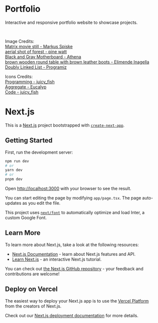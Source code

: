 # Portfolio

Interactive and responsive portfolio website to showcase projects.

<br/>

Image Credits: <br/>
[Matrix movie still - Markus Spiske](https://unsplash.com/photos/iar-afB0QQw) <br/>
[aerial shot of forest - pine watt](https://unsplash.com/photos/2Hzmz15wGik) <br/>
[Black and Gray Motherboard - Athena](https://www.pexels.com/photo/black-and-gray-motherboard-2582932/) <br/>
[brown wooden round table with brown leather boots - Elimende Inagella](https://unsplash.com/photos/Dq1LIp47cUc) <br/>
[Doubly Linked List - Programiz](https://www.programiz.com/dsa/doubly-linked-list) <br/>

Icons Credits: <br/>
[Programming - juicy_fish](https://www.flaticon.com/free-icon/programming_6062646) <br/>
[Aggregate - Eucalyp](https://www.flaticon.com/free-icon/aggregate_251935) <br/>
[Code - juicy_fish](https://www.flaticon.com/free-icon/code_8297338) <br/>

# Next.js

This is a [Next.js](https://nextjs.org/) project bootstrapped with [`create-next-app`](https://github.com/vercel/next.js/tree/canary/packages/create-next-app).

## Getting Started

First, run the development server:

```bash
npm run dev
# or
yarn dev
# or
pnpm dev
```

Open [http://localhost:3000](http://localhost:3000) with your browser to see the result.

You can start editing the page by modifying `app/page.tsx`. The page auto-updates as you edit the file.

This project uses [`next/font`](https://nextjs.org/docs/basic-features/font-optimization) to automatically optimize and load Inter, a custom Google Font.

## Learn More

To learn more about Next.js, take a look at the following resources:

- [Next.js Documentation](https://nextjs.org/docs) - learn about Next.js features and API.
- [Learn Next.js](https://nextjs.org/learn) - an interactive Next.js tutorial.

You can check out [the Next.js GitHub repository](https://github.com/vercel/next.js/) - your feedback and contributions are welcome!

## Deploy on Vercel

The easiest way to deploy your Next.js app is to use the [Vercel Platform](https://vercel.com/new?utm_medium=default-template&filter=next.js&utm_source=create-next-app&utm_campaign=create-next-app-readme) from the creators of Next.js.

Check out our [Next.js deployment documentation](https://nextjs.org/docs/deployment) for more details.

